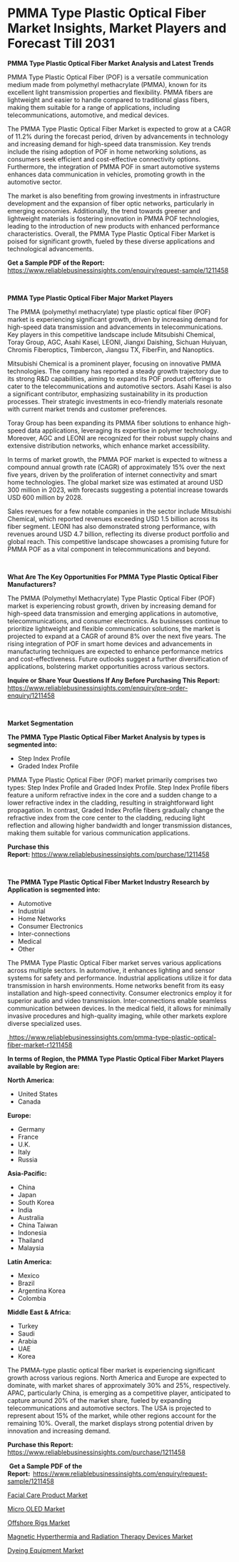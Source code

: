 <p><h1>PMMA Type Plastic Optical Fiber Market Insights, Market Players and Forecast Till 2031</h1></p><p><strong>PMMA Type Plastic Optical Fiber Market Analysis and Latest Trends</strong></p>
<p><p>PMMA Type Plastic Optical Fiber (POF) is a versatile communication medium made from polymethyl methacrylate (PMMA), known for its excellent light transmission properties and flexibility. PMMA fibers are lightweight and easier to handle compared to traditional glass fibers, making them suitable for a range of applications, including telecommunications, automotive, and medical devices. </p><p>The PMMA Type Plastic Optical Fiber Market is expected to grow at a CAGR of 11.2% during the forecast period, driven by advancements in technology and increasing demand for high-speed data transmission. Key trends include the rising adoption of POF in home networking solutions, as consumers seek efficient and cost-effective connectivity options. Furthermore, the integration of PMMA POF in smart automotive systems enhances data communication in vehicles, promoting growth in the automotive sector.</p><p>The market is also benefiting from growing investments in infrastructure development and the expansion of fiber optic networks, particularly in emerging economies. Additionally, the trend towards greener and lightweight materials is fostering innovation in PMMA POF technologies, leading to the introduction of new products with enhanced performance characteristics. Overall, the PMMA Type Plastic Optical Fiber Market is poised for significant growth, fueled by these diverse applications and technological advancements.</p></p>
<p><strong>Get a Sample PDF of the Report:&nbsp;</strong> <a href="https://www.reliablebusinessinsights.com/enquiry/request-sample/1211458?utm_campaign=1119&utm_medium=2&utm_source=Github&utm_content=ia&utm_term=05102024&utm_id=pmma-type-plastic-optical-fiber">https://www.reliablebusinessinsights.com/enquiry/request-sample/1211458</a></p>
<p>&nbsp;</p>
<p><strong>PMMA Type Plastic Optical Fiber Major Market Players</strong></p>
<p><p>The PMMA (polymethyl methacrylate) type plastic optical fiber (POF) market is experiencing significant growth, driven by increasing demand for high-speed data transmission and advancements in telecommunications. Key players in this competitive landscape include Mitsubishi Chemical, Toray Group, AGC, Asahi Kasei, LEONI, Jiangxi Daishing, Sichuan Huiyuan, Chromis Fiberoptics, Timbercon, Jiangsu TX, FiberFin, and Nanoptics.</p><p>Mitsubishi Chemical is a prominent player, focusing on innovative PMMA technologies. The company has reported a steady growth trajectory due to its strong R&D capabilities, aiming to expand its POF product offerings to cater to the telecommunications and automotive sectors. Asahi Kasei is also a significant contributor, emphasizing sustainability in its production processes. Their strategic investments in eco-friendly materials resonate with current market trends and customer preferences.</p><p>Toray Group has been expanding its PMMA fiber solutions to enhance high-speed data applications, leveraging its expertise in polymer technology. Moreover, AGC and LEONI are recognized for their robust supply chains and extensive distribution networks, which enhance market accessibility.</p><p>In terms of market growth, the PMMA POF market is expected to witness a compound annual growth rate (CAGR) of approximately 15% over the next five years, driven by the proliferation of internet connectivity and smart home technologies. The global market size was estimated at around USD 300 million in 2023, with forecasts suggesting a potential increase towards USD 600 million by 2028.</p><p>Sales revenues for a few notable companies in the sector include Mitsubishi Chemical, which reported revenues exceeding USD 1.5 billion across its fiber segment. LEONI has also demonstrated strong performance, with revenues around USD 4.7 billion, reflecting its diverse product portfolio and global reach. This competitive landscape showcases a promising future for PMMA POF as a vital component in telecommunications and beyond.</p></p>
<p>&nbsp;</p>
<p><strong>What Are The Key Opportunities For PMMA Type Plastic Optical Fiber Manufacturers?</strong></p>
<p><p>The PMMA (Polymethyl Methacrylate) Type Plastic Optical Fiber (POF) market is experiencing robust growth, driven by increasing demand for high-speed data transmission and emerging applications in automotive, telecommunications, and consumer electronics. As businesses continue to prioritize lightweight and flexible communication solutions, the market is projected to expand at a CAGR of around 8% over the next five years. The rising integration of POF in smart home devices and advancements in manufacturing techniques are expected to enhance performance metrics and cost-effectiveness. Future outlooks suggest a further diversification of applications, bolstering market opportunities across various sectors.</p></p>
<p><strong>Inquire or Share Your Questions If Any Before Purchasing This Report:</strong> <a href="https://www.reliablebusinessinsights.com/enquiry/pre-order-enquiry/1211458?utm_campaign=1119&utm_medium=2&utm_source=Github&utm_content=ia&utm_term=05102024&utm_id=pmma-type-plastic-optical-fiber">https://www.reliablebusinessinsights.com/enquiry/pre-order-enquiry/1211458</a></p>
<p>&nbsp;</p>
<p><strong>Market Segmentation</strong></p>
<p><strong>The PMMA Type Plastic Optical Fiber Market Analysis by types is segmented into:</strong></p>
<p><ul><li>Step Index Profile</li><li>Graded Index Profile</li></ul></p>
<p><p>PMMA Type Plastic Optical Fiber (POF) market primarily comprises two types: Step Index Profile and Graded Index Profile. Step Index Profile fibers feature a uniform refractive index in the core and a sudden change to a lower refractive index in the cladding, resulting in straightforward light propagation. In contrast, Graded Index Profile fibers gradually change the refractive index from the core center to the cladding, reducing light reflection and allowing higher bandwidth and longer transmission distances, making them suitable for various communication applications.</p></p>
<p><strong>Purchase this Report:&nbsp;</strong><a href="https://www.reliablebusinessinsights.com/purchase/1211458?utm_campaign=1119&utm_medium=2&utm_source=Github&utm_content=ia&utm_term=05102024&utm_id=pmma-type-plastic-optical-fiber">https://www.reliablebusinessinsights.com/purchase/1211458</a></p>
<p>&nbsp;</p>
<p><strong>The PMMA Type Plastic Optical Fiber Market Industry Research by Application is segmented into:</strong></p>
<p><ul><li>Automotive</li><li>Industrial</li><li>Home Networks</li><li>Consumer Electronics</li><li>Inter-connections</li><li>Medical</li><li>Other</li></ul></p>
<p><p>The PMMA Type Plastic Optical Fiber market serves various applications across multiple sectors. In automotive, it enhances lighting and sensor systems for safety and performance. Industrial applications utilize it for data transmission in harsh environments. Home networks benefit from its easy installation and high-speed connectivity. Consumer electronics employ it for superior audio and video transmission. Inter-connections enable seamless communication between devices. In the medical field, it allows for minimally invasive procedures and high-quality imaging, while other markets explore diverse specialized uses.</p></p>
<p><a href="https://www.reliablebusinessinsights.com/pmma-type-plastic-optical-fiber-market-r1211458?utm_campaign=1119&utm_medium=2&utm_source=Github&utm_content=ia&utm_term=05102024&utm_id=pmma-type-plastic-optical-fiber">&nbsp;https://www.reliablebusinessinsights.com/pmma-type-plastic-optical-fiber-market-r1211458</a></p>
<p><strong>In terms of Region, the PMMA Type Plastic Optical Fiber Market Players available by Region are:</strong></p>
<p>
    <p> <strong> North America: </strong>
        <ul>
            <li>United States</li>
            <li>Canada</li>
        </ul>
        </p> 
    <p> <strong> Europe: </strong>
        <ul>
            <li>Germany</li>
            <li>France</li>
            <li>U.K.</li>
            <li>Italy</li>
            <li>Russia</li>
        </ul>
        </p> 
    <p> <strong> Asia-Pacific: </strong>
        <ul>
            <li>China</li>
            <li>Japan</li>
            <li>South Korea</li>
            <li>India</li>
            <li>Australia</li>
            <li>China Taiwan</li>
            <li>Indonesia</li>
            <li>Thailand</li>
            <li>Malaysia</li>
        </ul>
        </p> 
    <p> <strong> Latin America: </strong>
        <ul>
            <li>Mexico</li>
            <li>Brazil</li>
            <li>Argentina Korea</li>
            <li>Colombia</li>
        </ul>
        </p> 
    <p> <strong> Middle East & Africa: </strong>
        <ul>
            <li>Turkey</li>
            <li>Saudi</li>
            <li>Arabia</li>
            <li>UAE</li>
            <li>Korea</li>
        </ul>
    </p>
    </p>
<p><p>The PMMA-type plastic optical fiber market is experiencing significant growth across various regions. North America and Europe are expected to dominate, with market shares of approximately 30% and 25%, respectively. APAC, particularly China, is emerging as a competitive player, anticipated to capture around 20% of the market share, fueled by expanding telecommunications and automotive sectors. The USA is projected to represent about 15% of the market, while other regions account for the remaining 10%. Overall, the market displays strong potential driven by innovation and increasing demand.</p></p>
<p><strong>Purchase this Report: </strong><a href="https://www.reliablebusinessinsights.com/purchase/1211458?utm_campaign=1119&utm_medium=2&utm_source=Github&utm_content=ia&utm_term=05102024&utm_id=pmma-type-plastic-optical-fiber">https://www.reliablebusinessinsights.com/purchase/1211458</a></p>
<p>&nbsp;<strong>Get a Sample PDF of the Report:&nbsp;&nbsp;</strong><a href="https://www.reliablebusinessinsights.com/enquiry/request-sample/1211458?utm_campaign=1119&utm_medium=2&utm_source=Github&utm_content=ia&utm_term=05102024&utm_id=pmma-type-plastic-optical-fiber">https://www.reliablebusinessinsights.com/enquiry/request-sample/1211458</a></p>
<p><strong></strong></p>
<p><p><a href="https://www.linkedin.com/pulse/emerging-trends-facial-care-product-market-detailed-overview-zp1ce?utm_campaign=1119&utm_medium=2&utm_source=Github&utm_content=ia&utm_term=05102024&utm_id=pmma-type-plastic-optical-fiber">Facial Care Product Market</a></p><p><a href="https://issuu.com/reportprime-2/docs/micro-oled-market-size-2030.pptx_df0620231de32d?utm_campaign=1119&utm_medium=2&utm_source=Github&utm_content=ia&utm_term=05102024&utm_id=pmma-type-plastic-optical-fiber">Micro OLED Market</a></p><p><a href="https://github.com/JavierDDowns/Market-Research-Report-List-1/blob/main/offshore-rigs-market.md?utm_campaign=1119&utm_medium=2&utm_source=Github&utm_content=ia&utm_term=05102024&utm_id=pmma-type-plastic-optical-fiber">Offshore Rigs Market</a></p><p><a href="https://github.com/AlbertGonzalez266/Market-Research-Report-List-1/blob/main/magnetic-hyperthermia-and-radiation-therapy-devices-market.md?utm_campaign=1119&utm_medium=2&utm_source=Github&utm_content=ia&utm_term=05102024&utm_id=pmma-type-plastic-optical-fiber">Magnetic Hyperthermia and Radiation Therapy Devices Market</a></p><p><a href="https://www.linkedin.com/pulse/regional-adaptations-global-dyeing-equipment-market-trends-rvrxe?utm_campaign=1119&utm_medium=2&utm_source=Github&utm_content=ia&utm_term=05102024&utm_id=pmma-type-plastic-optical-fiber">Dyeing Equipment Market</a></p></p>
